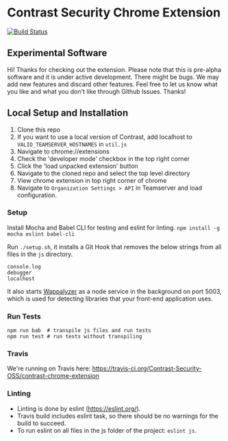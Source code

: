 # Contrast Security Chrome Extension

[![Build Status](https://travis-ci.org/Contrast-Security-OSS/contrast-chrome-extension.svg?branch=master)](https://travis-ci.org/Contrast-Security-OSS/contrast-chrome-extension)

## Experimental Software

Hi! Thanks for checking out the extension. Please note that this is pre-alpha software and it is under active development. There might be bugs. We may add new features and discard other features. Feel free to let us know what you like and what you don't like through Github Issues. Thanks!

## Local Setup and Installation

1. Clone this repo
2. If you want to use a local version of Contrast, add localhost to `VALID_TEAMSERVER_HOSTNAMES` in `util.js`
3. Navigate to chrome://extensions
4. Check the 'developer mode' checkbox in the top right corner
5. Click the 'load unpacked extension' button
6. Navigate to the cloned repo and select the top level directory
7. View chrome extension in top right corner of chrome
8. Navigate to `Organization Settings > API` in Teamserver and load configuration.

### Setup

Install Mocha and Babel CLI for testing and eslint for linting.
`npm install -g mocha eslint babel-cli`

Run `./setup.sh`, it installs a Git Hook that removes the below strings from all files in the `js` directory.

```
console.log
debugger
localhost
```

It also starts [Wappalyzer](https://www.wappalyzer.com/) as a node service in the background on port 5003, which is used for detecting libraries that your front-end application uses.

### Run Tests

```
npm run bab  # transpile js files and run tests
npm run test # run tests without transpiling
```

### Travis

We're running on Travis here: https://travis-ci.org/Contrast-Security-OSS/contrast-chrome-extension

### Linting

- Linting is done by eslint (https://eslint.org/).
- Travis build includes eslint task, so there should be no warnings for the build to succeed.
- To run eslint on all files in the js folder of the project: `eslint js`.
